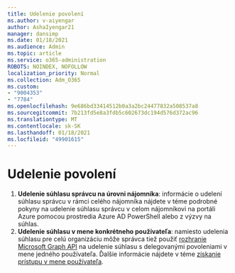 ```yaml
---
title: Udelenie povolení
ms.author: v-aiyengar
author: AshaIyengar21
manager: dansimp
ms.date: 01/18/2021
ms.audience: Admin
ms.topic: article
ms.service: o365-administration
ROBOTS: NOINDEX, NOFOLLOW
localization_priority: Normal
ms.collection: Adm_O365
ms.custom:
- "9004353"
- "7784"
ms.openlocfilehash: 9e686bd33414512b0a3a2bc24477832a508537a8
ms.sourcegitcommit: 7b213fd5e8a3fdb5c602673dc194d576d372ac96
ms.translationtype: MT
ms.contentlocale: sk-SK
ms.lasthandoff: 01/18/2021
ms.locfileid: "49901615"
---
```

# <a name="grant-permissions"></a>Udelenie povolení

1. **Udelenie súhlasu správcu na úrovni nájomníka**: [](https://docs.microsoft.com/azure/active-directory/manage-apps/grant-admin-consent) informácie o udelení súhlasu správcu v rámci celého nájomníka nájdete v téme podrobné pokyny na udelenie súhlasu správcu v celom nájomníkovi na portáli Azure pomocou prostredia Azure AD PowerShell alebo z výzvy na súhlas.
1. **Udelenie súhlasu v mene konkrétneho používateľa**: namiesto udelenia súhlasu pre celú organizáciu môže správca tiež použiť [rozhranie Microsoft Graph API](https://docs.microsoft.com/graph/use-the-api) na udelenie súhlasu s delegovanými povoleniami v mene jedného používateľa. Ďalšie informácie nájdete v téme [získanie prístupu v mene používateľa](https://docs.microsoft.com/graph/auth-v2-user).